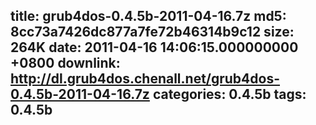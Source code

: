 title: grub4dos-0.4.5b-2011-04-16.7z
md5: 8cc73a7426dc877a7fe72b46314b9c12
size: 264K
date: 2011-04-16 14:06:15.000000000 +0800
downlink: http://dl.grub4dos.chenall.net/grub4dos-0.4.5b-2011-04-16.7z
categories: 0.4.5b
tags: 0.4.5b
---

